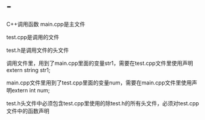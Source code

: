 # -
C++调用函数
main.cpp是主文件

test.cpp是调用的文件

test.h是调用文件的头文件

调用文件里，用到了main.cpp里面的变量str1，需要在test.cpp文件里使用声明extern string str1;

main.cpp文件里用到了test.cpp里面的变量num，需要在main.cpp文件里使用声明extern int num;

test.h头文件中必须包含test.cpp里使用的除test.h的所有头文件，必须对test.cpp文件中的函数声明
